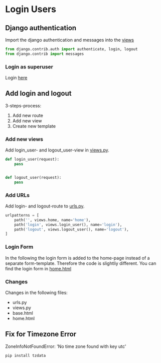 # Login Users

## Django authentication

Import the django authentication and messages into the [views](../dcrm/website/views.py)

```python
from django.contrib.auth import authenticate, login, logout
from django.contrib import messages
```

### Login as superuser

Login [here](http://127.0.0.1:8000/admin)

## Add login and logout

3-steps-process:

1. Add new route
2. Add new view
3. Create new template

### Add new views

Add login_user- and logout_user-view in [views.py](../dcrm/website/views.py).

```python
def login_user(request):
    pass


def logout_user(request):
    pass
```

### Add URLs

Add login- and logout-route to [urls.py](../dcrm/website/urls.py).

```python
urlpatterns = [
    path('', views.home, name='home'),
    path('login', views.login_user(), name='login'),
    path('logout', views.logout_user(), name='logout'),
]
```

### Login Form

In the following the login form is added to the home-page instead of a separate form-template. Therefore the code is
slightliy different.
You can find the login form in [home.html](../dcrm/website/templates/home.html)

### Changes

Changes in the following files:

- urls.py
- views.py
- base.html
- home.html

## Fix for Timezone Error

ZoneInfoNotFoundError: 'No time zone found with key utc'

```console
pip install tzdata
```
